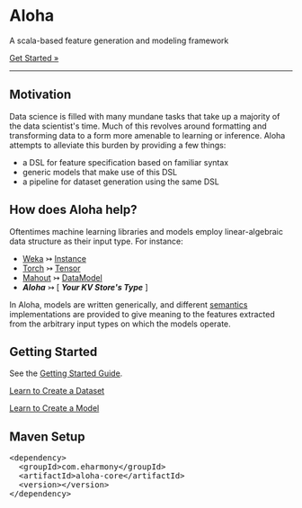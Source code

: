 <div class="jumbotron">
  <div class="container">
    <h1>Aloha</h1>
    <p>A scala-based feature generation and modeling framework</p>
    <a href="getting_started.html" class="btn btn-primary btn-large" role="button">Get Started &#187;</a>
  </div>
</div>

---

Motivation
----------

Data science is filled with many mundane tasks that take up a majority of the data scientist's time.  Much of this 
revolves around formatting and transforming data to a form more amenable to learning or inference.  Aloha attempts
to alleviate this burden by providing a few things: 

- a DSL for feature specification based on familiar syntax
- generic models that make use of this DSL
- a pipeline for dataset generation using the same DSL


How does Aloha help?
--------------------

Oftentimes machine learning libraries and models employ linear-algebraic data structure as their input type.  For instance:

- [Weka](http://www.cs.waikato.ac.nz/ml/weka/) &#8611; [Instance](http://weka.sourceforge.net/doc.dev/weka/core/Instance.html)
- [Torch](http://www.torch.ch/) &#8611; [Tensor](https://github.com/torch/torch7/blob/master/doc/tensor.md)
- [Mahout](http://mahout.apache.org/) &#8611; [DataModel](https://builds.apache.org/job/Mahout-Quality/javadoc/org/apache/mahout/cf/taste/model/DataModel.html)
- ***<span class="color-highlight">Aloha</span>*** &#8611; \[ ***Your KV Store's Type*** \]

In Aloha, models are written generically, and different 
[semantics](http://en.wikipedia.org/wiki/Formal_semantics_of_programming_languages) implementations are provided to 
give meaning to the features extracted from the arbitrary input types on which the models operate.


Getting Started
---------------

See the [Getting Started Guide](getting_started.html).

<a href="eg/dataset/index.html" class="btn btn-primary btn-large btn-block">Learn to Create a Dataset</a>

<a href="model_formats.html" class="btn btn-primary btn-large btn-block">Learn to Create a Model</a>


Maven Setup
-----------

<!--
<dependency>
  <groupId>com.eharmony</groupId>
  <artifactId>aloha-core</artifactId>
  <version>2.0.0</version>
</dependency>
-->

<div class="source"> 
 <div class="source"> 
  <pre class="hljs xml"><span class="hljs-tag">&lt;<span class="hljs-title">dependency</span>&gt;</span>
  <span class="hljs-tag">&lt;<span class="hljs-title">groupId</span>&gt;</span>com.eharmony<span class="hljs-tag">&lt;/<span class="hljs-title">groupId</span>&gt;</span>
  <span class="hljs-tag">&lt;<span class="hljs-title">artifactId</span>&gt;</span>aloha-core<span class="hljs-tag">&lt;/<span class="hljs-title">artifactId</span>&gt;</span>
  <span class="hljs-tag">&lt;<span class="hljs-title">version</span>&gt;</span><span id="version"></span><span class="hljs-tag">&lt;/<span class="hljs-title">version</span>&gt;</span>
<span class="hljs-tag">&lt;/<span class="hljs-title">dependency</span>&gt;</span>
</pre> 
 </div> 
</div>

